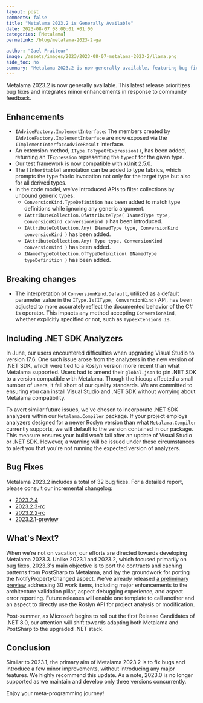 ```yaml
---
layout: post 
comments: false
title: "Metalama 2023.2 is Generally Available"
date: 2023-08-07 08:00:01 +01:00
categories: [Metalama]
permalink: /blog/metalama-2023-2-ga

author: "Gael Fraiteur"
image: /assets/images/2023/2023-08-07-metalama-2023-2/llama.png
side_toc: no
summary: "Metalama 2023.2 is now generally available, featuring bug fixes and minor enhancements based on community feedback. The update also includes .NET SDK analyzers within the Metalama.Compiler package to ensure compatibility with Visual Studio and .NET SDK updates."
---
```


Metalama 2023.2 is now generally available. This latest release prioritizes bug fixes and integrates minor enhancements in response to community feedback.

## Enhancements 

- `IAdviceFactory.ImplementInterface`: The members created by `IAdviceFactory.ImplementInterface` are now exposed via the `IImplementInterfaceAdviceResult` interface.
- An extension method, `IType.ToTypeOfExpression()`, has been added, returning an `IExpression` representing the `typeof` for the given type. 
- Our test framework is now compatible with xUnit 2.5.0.
- The `[Inheritable]` annotation can be added to type fabrics, which prompts the type fabric invocation not only for the target type but also for all derived types. 
- In the code model, we've introduced APIs to filter collections by unbound generic types:
   *  `ConversionKind.TypeDefinition` has been added to match type definitions while ignoring any generic argument.
   *  `IAttributeCollection.OfAttributeType( INamedType type, ConversionKind conversionKind )` has been introduced.
   *  `IAttributeCollection.Any( INamedType type, ConversionKind conversionKind )` has been added.
   *  `IAttributeCollection.Any( Type type, ConversionKind conversionKind )` has been added.
   *  `INamedTypeCollection.OfTypeDefinition( INamedType typeDefinition )` has been added.

## Breaking changes

* The interpretation of `ConversionKind.Default`, utilized as a default parameter value in the `IType.Is(IType, ConversionKind)` API, has been adjusted to more accurately reflect the documented behavior of the C# `is` operator. This impacts any method accepting `ConversionKind`, whether explicitly specified or not, such as `TypeExtensions.Is`.

## Including .NET SDK Analyzers 

In June, our users encountered difficulties when upgrading Visual Studio to version 17.6. One such issue arose from the analyzers in the new version of .NET SDK, which were tied to a Roslyn version more recent than what Metalama supported. Users had to amend their `global.json` to pin .NET SDK to a version compatible with Metalama. Though the hiccup affected a small number of users, it fell short of our quality standards. We are committed to ensuring you can install Visual Studio and .NET SDK without worrying about Metalama compatibility.

To avert similar future issues, we've chosen to incorporate .NET SDK analyzers within our `Metalama.Compiler` package. If your project employs analyzers designed for a newer Roslyn version than what `Metalama.Compiler` currently supports, we will default to the version contained in our package. This measure ensures your build won't fail after an update of Visual Studio or .NET SDK. However, a warning will be issued under these circumstances to alert you that you're not running the expected version of analyzers.

## Bug Fixes 

Metalama 2023.2 includes a total of 32 bug fixes. For a detailed report, please consult our incremental changelog:

* [2023.2.4](https://github.com/orgs/postsharp/discussions/208)
* [2023.2.3-rc](https://github.com/orgs/postsharp/discussions/204)
* [2023.2.2-rc](https://github.com/orgs/postsharp/discussions/185)
* [2023.2.1-preview](https://github.com/orgs/postsharp/discussions/168#discussion-5345108)

## What's Next?

When we're not on vacation, our efforts are directed towards developing Metalama 2023.3. Unlike 2023.1 and 2023.2, which focused primarily on bug fixes, 2023.3's main objective is to port the contracts and caching patterns from PostSharp to Metalama, and lay the groundwork for porting the NotifyPropertyChanged aspect. We've already released [a preliminary preview](https://github.com/orgs/postsharp/discussions/196) addressing 30 work items, including major enhancements to the architecture validation pillar, aspect debugging experience, and aspect error reporting. Future releases will enable one template to call another and an aspect to directly use the Roslyn API for project analysis or modification.

Post-summer, as Microsoft begins to roll out the first Release Candidates of .NET 8.0, our attention will shift towards adapting both Metalama and PostSharp to the upgraded .NET stack. 

## Conclusion

Similar to 2023.1, the primary aim of Metalama 2023.2 is to fix bugs and introduce a few minor improvements, without introducing any major features. We highly recommend this update. As a note, 2023.0 is no longer supported as we maintain and develop only three versions concurrently.

Enjoy your meta-programming journey!

